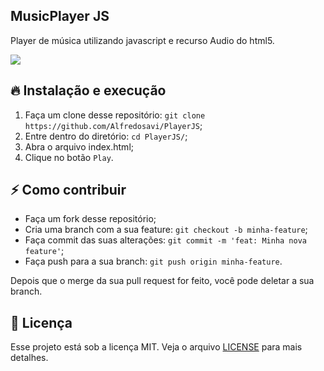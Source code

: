## MusicPlayer JS

Player de música utilizando javascript e recurso Audio do html5.


![](https://media.giphy.com/media/7GDp0clAouPRD6QvFh/giphy.gif?cid=790b7611862d7601f07762ffbdb8d382b507e7e3401426cf&rid=giphy.gif&ct=g)


## 🔥 Instalação e execução
  1. Faça um clone desse repositório: ```git clone https://github.com/Alfredosavi/PlayerJS```;
  2. Entre dentro do diretório: ```cd PlayerJS/```;
  3. Abra o arquivo index.html;
  4. Clique no botão ```Play```.


## ⚡️ Como contribuir

- Faça um fork desse repositório;
- Cria uma branch com a sua feature: `git checkout -b minha-feature`;
- Faça commit das suas alterações: `git commit -m 'feat: Minha nova feature'`;
- Faça push para a sua branch: `git push origin minha-feature`.

Depois que o merge da sua pull request for feito, você pode deletar a sua branch.


## :memo: Licença

Esse projeto está sob a licença MIT. Veja o arquivo [LICENSE](LICENSE) para mais detalhes.


